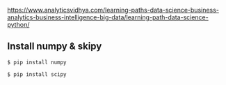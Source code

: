 
https://www.analyticsvidhya.com/learning-paths-data-science-business-analytics-business-intelligence-big-data/learning-path-data-science-python/



## Install numpy & skipy

    $ pip install numpy

    $ pip install scipy

    
